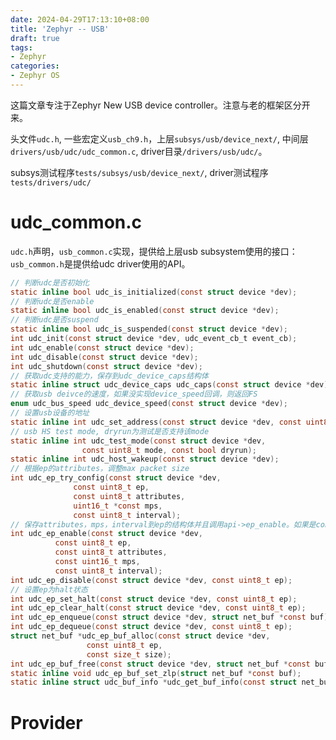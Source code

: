 ```yaml
---
date: 2024-04-29T17:13:10+08:00
title: 'Zephyr -- USB'
draft: true
tags:
- Zephyr
categories:
- Zephyr OS
---
```


这篇文章专注于Zephyr New USB device controller。注意与老的框架区分开来。

头文件`udc.h`, 一些宏定义`usb_ch9.h`，上层`subsys/usb/device_next/`, 中间层`drivers/usb/udc/udc_common.c`, driver目录`/drivers/usb/udc/`。

subsys测试程序`tests/subsys/usb/device_next/`, driver测试程序`tests/drivers/udc/`

# udc_common.c

`udc.h`声明，`usb_common.c`实现，提供给上层usb subsystem使用的接口：
`usb_common.h`是提供给udc driver使用的API。

```c
// 判断udc是否初始化
static inline bool udc_is_initialized(const struct device *dev);
// 判断udc是否enable
static inline bool udc_is_enabled(const struct device *dev);
// 判断udc是否suspend
static inline bool udc_is_suspended(const struct device *dev);
int udc_init(const struct device *dev, udc_event_cb_t event_cb);
int udc_enable(const struct device *dev);
int udc_disable(const struct device *dev);
int udc_shutdown(const struct device *dev);
// 获取udc支持的能力，保存到udc_device_caps结构体
static inline struct udc_device_caps udc_caps(const struct device *dev);
// 获取usb deivce的速度，如果没实现device_speed回调，则返回FS
enum udc_bus_speed udc_device_speed(const struct device *dev);
// 设置usb设备的地址
static inline int udc_set_address(const struct device *dev, const uint8_t addr);
// usb HS test mode, dryrun为测试是否支持该mode
static inline int udc_test_mode(const struct device *dev,
				const uint8_t mode, const bool dryrun);
static inline int udc_host_wakeup(const struct device *dev);
// 根据ep的attributes，调整max packet size
int udc_ep_try_config(const struct device *dev,
		      const uint8_t ep,
		      const uint8_t attributes,
		      uint16_t *const mps,
		      const uint8_t interval);
// 保存attributes，mps，interval到ep的结构体并且调用api->ep_enable。如果是control ep直接返回。
int udc_ep_enable(const struct device *dev,
		  const uint8_t ep,
		  const uint8_t attributes,
		  const uint16_t mps,
		  const uint8_t interval);
int udc_ep_disable(const struct device *dev, const uint8_t ep);
// 设置ep为halt状态
int udc_ep_set_halt(const struct device *dev, const uint8_t ep);
int udc_ep_clear_halt(const struct device *dev, const uint8_t ep);
int udc_ep_enqueue(const struct device *dev, struct net_buf *const buf);
int udc_ep_dequeue(const struct device *dev, const uint8_t ep);
struct net_buf *udc_ep_buf_alloc(const struct device *dev,
				 const uint8_t ep,
				 const size_t size);
int udc_ep_buf_free(const struct device *dev, struct net_buf *const buf);
static inline void udc_ep_buf_set_zlp(struct net_buf *const buf);
static inline struct udc_buf_info *udc_get_buf_info(const struct net_buf *const buf);
```

# Provider
